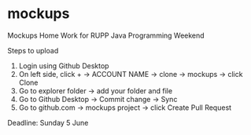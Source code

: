 # mockups
Mockups Home Work for RUPP Java Programming Weekend

Steps to upload

1. Login using Github Desktop
2. On left side, click + -> ACCOUNT NAME -> clone -> mockups -> click Clone
3. Go to explorer folder -> add your folder and file
4. Go to Github Desktop -> Commit change -> Sync
5. Go to github.com -> mockups project -> click Create Pull Request

Deadline: Sunday 5 June
